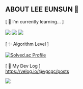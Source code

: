## ABOUT LEE EUNSUN 👋
[ 🌱 I’m currently learning... ]
<br/><br/>
<img src="https://img.shields.io/badge/java-007396?style=for-the-badge&logo=OpenJDK&logoColor=white">
<img src="https://img.shields.io/badge/springboot-6DB33F?style=for-the-badge&logo=springboot&logoColor=white">
<img src="https://img.shields.io/badge/Python-3776AB?style=for-the-badge&logo=Python&logoColor=white">
<br/><br/>
[ ✨ Algorithm Level ]
<br/><br/>
[![Solved.ac Profile](http://mazassumnida.wtf/api/v2/generate_badge?boj=dahila6215)](https://solved.ac/dahila6215/)
<br/><br/>
[ 🔭 My Dev Log ]<br/>
https://velog.io/@vgcgc/posts

<a href="https://github.com/devxb/gitanimals">
  <img src="https://render.gitanimals.org/farms/vgcgc"/>
</a>

<!--
**vgcgc/vgcgc** is a ✨ _special_ ✨ repository because its `README.md` (this file) appears on your GitHub profile.

Here are some ideas to get you started:

- 🔭 I’m currently working on ...
- 🌱 I’m currently learning ...
- 👯 I’m looking to collaborate on ...
- 🤔 I’m looking for help with ...
- 💬 Ask me about ...
- 📫 How to reach me: ...
- 😄 Pronouns: ...
- ⚡ Fun fact: ...
-->

